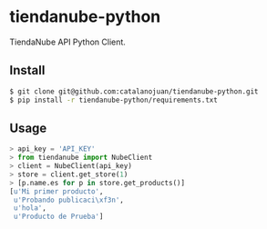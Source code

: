 tiendanube-python
=================

TiendaNube API Python Client.

Install
-------

```bash
$ git clone git@github.com:catalanojuan/tiendanube-python.git
$ pip install -r tiendanube-python/requirements.txt
```

Usage
-----

```python
> api_key = 'API_KEY'
> from tiendanube import NubeClient
> client = NubeClient(api_key)
> store = client.get_store(1)
> [p.name.es for p in store.get_products()]
[u'Mi primer producto',
 u'Probando publicaci\xf3n',
 u'hola',
 u'Producto de Prueba']
 ```

